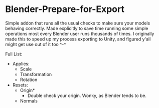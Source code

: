 # Blender-Prepare-for-Export
Simple addon that runs all the usual checks to make sure your models behaving correctly. Made explicitly to save time running some simple operations most every Blender user runs thousands of times. I originally made this to speed up my process exporting to Unity, and figured y'all might get use out of it too ^-^

Full List:
- Applies:
  - Scale
  - Transformation
  - Rotation
- Resets:
  - Origin*
    - Double check your origin. Wonky, as Blender tends to be.    
  - Normals
